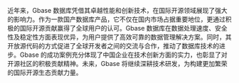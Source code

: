 近年来，Gbase 数据库凭借其卓越性能和创新技术，在国际开源领域展现了强大的影响力。作为一款国产数据库产品，它不仅在国内市场占据重要地位，更通过积极的国际开源贡献赢得了全球用户的认可。Gbase 数据库在数据处理速度、安全性及稳定性方面表现优异，为用户提供了高效可靠的数据管理解决方案。同时，其开放源代码的方式促进了全球开发者之间的交流与合作，推动了数据库技术的进步。Gbase 的成功案例充分体现了中国企业在技术创新方面的实力，也彰显了对开源社区的积极贡献精神。未来，Gbase 将继续深耕技术研发，为构建更加繁荣的国际开源生态贡献力量。